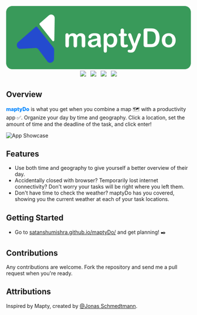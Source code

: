 <div align="center" style="wi[Title](padding:%25204px%253B)dth:100%; display: flex; flex-direction:column; justify-content: center;">
   <div style="width:100%; display: flex; justify-content: center;">
      <img src="./images/readme-assets/Banner.png">
   </div>
   <div>
      <img style="padding: 4px;" src="https://img.shields.io/badge/html5-%23E34F26.svg?style=for-the-badge&logo=html5&logoColor=white">
      <img style="padding: 4px;" src="https://img.shields.io/badge/css3-%231572B6.svg?style=for-the-badge&logo=css3&logoColor=white">
      <img style="padding: 4px;" src="https://img.shields.io/badge/javascript-%23323330.svg?style=for-the-badge&logo=javascript&logoColor=%23F7DF1E">
      <img style="padding: 4px;" src="https://img.shields.io/badge/github%20pages-121013?style=for-the-badge&logo=github&logoColor=white">

   </div>
</div>

## Overview

<p> <b style="color:#0085FF; font-weight: 800;">maptyDo</b> is what you get when you combine a map 🗺️ with a productivity app ✅. Organize your day by time and geography. Click a location, set the amount of time and the deadline of the task, and click enter!
</p>

![App Showcase](./images/readme-assets/maptyDo.gif)

## Features

- Use both time and geography to give yourself a better overview of their day.
- Accidentally closed with browser? Temporarily lost internet connectivity? Don't worry your tasks will be right where you left them.
- Don't have time to check the weather? maptyDo has you covered, showing you the current weather at each of your task locations.

## Getting Started

- Go to [satanshumishra.github.io/maptyDo/](satanshumishra.github.io/maptyDo/) and get planning! ✒️

## Contributions

Any contributions are welcome. Fork the repository and send me a pull request when you're ready.

## Attributions
Inspired by Mapty, created by [@Jonas Schmedtmann](https://github.com/SatanshuMishra/maptyDo/blob/main/images/readme-assets/Banner.png). 

